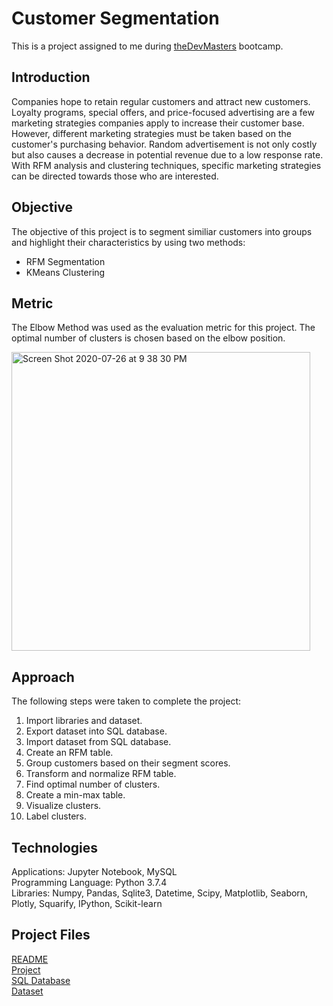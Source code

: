 # Customer Segmentation
This is a project assigned to me during [theDevMasters](https://www.thedevmasters.com) bootcamp.<br> 

## Introduction
Companies hope to retain regular customers and attract new customers. Loyalty programs, special offers, and price-focused advertising are a few marketing strategies companies apply to increase their customer base. However, different marketing strategies must be taken based on the customer's purchasing behavior. Random advertisement is not only costly but also causes a decrease in potential revenue due to a low response rate. With RFM analysis and clustering techniques, specific marketing strategies can be directed towards those who are interested.

## Objective
The objective of this project is to segment similiar customers into groups and highlight their characteristics by using two methods:
* RFM Segmentation
* KMeans Clustering

## Metric 
The Elbow Method was used as the evaluation metric for this project. The optimal number of clusters is chosen based on the elbow position.

<img width="478" alt="Screen Shot 2020-07-26 at 9 38 30 PM" src="https://user-images.githubusercontent.com/51253177/88504156-a7722900-cf88-11ea-9093-fa8dc329d866.png">

## Approach
The following steps were taken to complete the project:
1. Import libraries and dataset.
2. Export dataset into SQL database.
3. Import dataset from SQL database.
4. Create an RFM table.
5. Group customers based on their segment scores.
6. Transform and normalize RFM table.
7. Find optimal number of clusters.
8. Create a min-max table.
9. Visualize clusters.
10. Label clusters.

## Technologies
Applications: Jupyter Notebook, MySQL<br>
Programming Language: Python 3.7.4<br>
Libraries: Numpy, Pandas, Sqlite3, Datetime, Scipy, Matplotlib, Seaborn, Plotly, Squarify, IPython, Scikit-learn <br>

## Project Files
[README](https://github.com/Ericjung008/Customer-Segmentation/blob/master/README.md)<br>
[Project](https://github.com/Ericjung008/Customer-Segmentation/blob/master/Customer%20Segmentation.ipynb)<br>
[SQL Database](https://github.com/Ericjung008/Customer-Segmentation/blob/master/segmentation.db)<br>
[Dataset](https://github.com/Ericjung008/Customer-Segmentation/blob/master/data.csv)<br>
